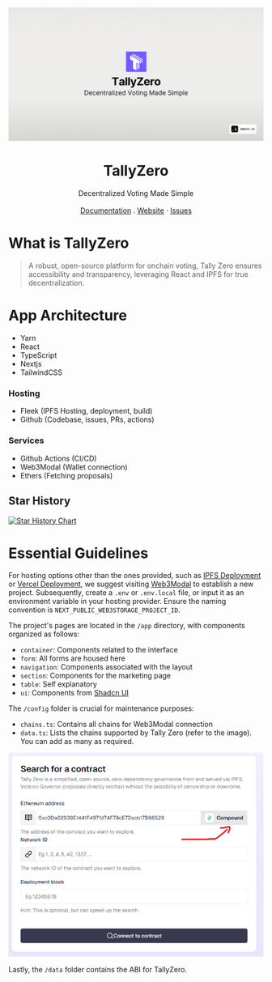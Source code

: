 ![hero](/public/og.png)

<p align="center">
	<h1 align="center"><b>TallyZero</b></h1>
<p align="center">
    Decentralized Voting Made Simple
    <br />
    <br />
    <a href="https://go.findmalek.com/anPiuRx">Documentation</a>
    .
    <a href="https://tally-zero-preview.vercel.app/">Website</a>
    ·
    <a href="https://github.com/function03-labs/tally-zero/issues">Issues</a>
  </p>
</p>

# What is TallyZero

> A robust, open-source platform for onchain voting, Tally Zero ensures accessibility and transparency, leveraging React and IPFS for true decentralization.

# App Architecture

- Yarn
- React
- TypeScript
- Nextjs
- TailwindCSS

### Hosting

- Fleek (IPFS Hosting, deployment, build)
- Github (Codebase, issues, PRs, actions)

### Services

- Github Actions (CI/CD)
- Web3Modal (Wallet connection)
- Ethers (Fetching proposals)

## Star History

[![Star History Chart](https://api.star-history.com/svg?repos=function03-labs/tally-zero&type=Date)](https://star-history.com/#function03-labs/tally-zero&Date)

# Essential Guidelines

For hosting options other than the ones provided, such as [IPFS Deployment](https://ipfs.thirdwebcdn.com/ipfs/QmfGUuMzLqHyAybnUsPG6aMwQ241V6Q69AmPxCWsVsTDcD) or [Vercel Deployment](https://tally-zero-preview.vercel.app/), we suggest visiting [Web3Modal](https://cloud.walletconnect.com/sign-in) to establish a new project. Subsequently, create a `.env` or `.env.local` file, or input it as an environment variable in your hosting provider. Ensure the naming convention is `NEXT_PUBLIC_WEB3STORAGE_PROJECT_ID`.

The project's pages are located in the `/app` directory, with components organized as follows:

- `container`: Components related to the interface
- `form`: All forms are housed here
- `navigation`: Components associated with the layout
- `section`: Components for the marketing page
- `table`: Self explanatory
- `ui`: Components from [Shadcn UI](https://ui.shadcn.com/)

The `/config` folder is crucial for maintenance purposes:

- `chains.ts`: Contains all chains for Web3Modal connection
- `data.ts`: Lists the chains supported by Tally Zero (refer to the image). You can add as many as required.

![Supported Chains](/public/readme/chain.png)

Lastly, the `/data` folder contains the ABI for TallyZero.
